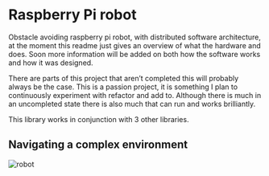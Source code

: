 # Raspberry Pi robot 

Obstacle avoiding raspberry pi robot, with distributed software architecture, at the moment this readme just gives an overview of what the hardware and does.  Soon more information will be added on both how the software works and how it was designed. 

There are parts of this project that aren’t completed this will probably always be the case.  This is a passion project, it is something I plan to continuously experiment with refactor and add to.  Although there is much in an uncompleted state there is also much that can run and works brilliantly. 

This library works in conjunction with 3 other libraries. 

## Navigating a complex environment

![robot](https://drive.google.com/file/d/1KNquuaBwte_ihSQTIUiOxNgJBPI0xS6c/view?usp=drive_link)